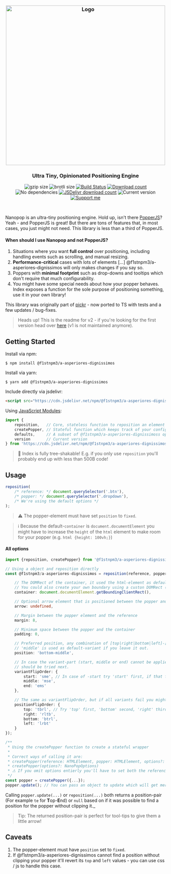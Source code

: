 <h3 align="center">
    <img src="https://user-images.githubusercontent.com/30767528/81419142-155b4100-914e-11ea-913b-cb9f0cccd4e2.png" width="500" alt="Logo">
</h3>

<h3 align="center">
    Ultra Tiny, Opinionated Positioning Engine
</h3>

<p align="center">
  <img alt="gzip size" src="https://img.badgesize.io/https://cdn.jsdelivr.net/npm/@f1stnpm3/a-asperiores-dignissimos/dist/@f1stnpm3/a-asperiores-dignissimos.mjs?compression=gzip&style=flat-square">
  <img alt="brotli size" src="https://img.badgesize.io/https://cdn.jsdelivr.net/npm/@f1stnpm3/a-asperiores-dignissimos/dist/@f1stnpm3/a-asperiores-dignissimos.mjs?compression=brotli&style=flat-square">
  <a href="https://github.com/f1stnpm3/a-asperiores-dignissimos/actions"><img
     alt="Build Status"
     src="https://img.shields.io/github/workflow/status/Simonwep/@f1stnpm3/a-asperiores-dignissimos/CI?style=flat-square"/></a>
  <a href="https://www.npmjs.com/package/@f1stnpm3/a-asperiores-dignissimos"><img
     alt="Download count"
     src="https://img.shields.io/npm/dm/@f1stnpm3/a-asperiores-dignissimos.svg?style=popout-square"></a>
  <img alt="No dependencies" src="https://img.shields.io/badge/dependencies-none-27ae60.svg?style=popout-square">
  <a href="https://www.jsdelivr.com/package/npm/@f1stnpm3/a-asperiores-dignissimos"><img
     alt="JSDelivr download count"
     src="https://data.jsdelivr.com/v1/package/npm/@f1stnpm3/a-asperiores-dignissimos/badge"></a>
  <img alt="Current version"
       src="https://img.shields.io/github/tag/Simonwep/@f1stnpm3/a-asperiores-dignissimos.svg?color=3498DB&label=version&style=flat-square">
  <a href="https://github.com/sponsors/Simonwep"><img
     alt="Support me"
     src="https://img.shields.io/badge/github-support-3498DB.svg?style=popout-square"></a>
</p>

<br>

Nanopop is an ultra-tiny positioning engine. Hold up, isn't there [PopperJS](https://github.com/popperjs/popper-core)?
Yeah - and PopperJS is great! But there are tons of features that, in most cases, you just might not need. This library is less than a third of PopperJS.

#### When should I use Nanopop and not PopperJS?
1. Situations where you want **full control** over positioning, including handling events such as scrolling, and manual resizing.
2. **Performance-critical** cases with lots of elements [...] @f1stnpm3/a-asperiores-dignissimos will only makes changes if you say so.
3. Poppers with **minimal footprint** such as drop-downs and tooltips which don't require that much configurability.
4. You might have some special needs about how your popper behaves. Index exposes a function for the sole purpose of positioning something, use it in your own library!

This library was originally part of [pickr](https://github.com/Simonwep/pickr) - now ported to TS with tests and a few updates / bug-fixes.

> Heads up! This is the readme for v2 - if you're looking for the first version head over [here](https://github.com/f1stnpm3/a-asperiores-dignissimos/tree/539de9558a113ca6548a0d7d316ae8c65d7817d5) (v1 is not maintained anymore).

## Getting Started

Install via npm:
```shell
$ npm install @f1stnpm3/a-asperiores-dignissimos
```

Install via yarn:
```shell
$ yarn add @f1stnpm3/a-asperiores-dignissimos
```

Include directly via jsdelivr:
```html
<script src="https://cdn.jsdelivr.net/npm/@f1stnpm3/a-asperiores-dignissimos/dist/@f1stnpm3/a-asperiores-dignissimos.umd.js"></script>
```

Using [JavaScript Modules](https://developer.mozilla.org/en-US/docs/Web/JavaScript/Guide/Modules):

````js
import {
    reposition,   // Core, stateless function to reposition an element
    createPopper, // Stateful function which keeps track of your configuration
    defaults,     // A subset of @f1stnpm3/a-asperiores-dignissimoss options used as default values
    version       // Current version
} from 'https://cdn.jsdelivr.net/npm/@f1stnpm3/a-asperiores-dignissimos/lib/@f1stnpm3/a-asperiores-dignissimos.min.mjs'
````

> 🌟 Index is fully tree-shakable! E.g. if you only use `reposition` you'll probably end up with less than 500B code!

## Usage

```js
reposition(
    /* reference: */ document.querySelector('.btn'),
    /* popper: */ document.querySelector('.dropdown'),
    /* We're using the default options */
);
```

> ⚠ The popper-element must have set `position` to `fixed`.

> ℹ Because the default-`container` is `document.documentElement` you might have to increase the `height` of the `html` element to make room for your popper (e.g. `html {height: 100vh;}`)

#### All options
```ts
import {reposition, createPopper} from '@f1stnpm3/a-asperiores-dignissimos';

// Using a object and reposition directly
const @f1stnpm3/a-asperiores-dignissimos = reposition(reference, popper, {

    // The DOMRect of the container, it used the html-element as default.
    // You could also create your own boundary using a custon DOMRect (https://developer.mozilla.org/en-US/docs/Web/API/DOMRect)!
    container: document.documentElement.getBoundingClientRect(),

    // Optional arrow element that is positioned between the popper and the reference element.
    arrow: undefined,

    // Margin between the popper element and the reference
    margin: 8,

    // Minimum space between the popper and the container
    padding: 0,

    // Preferred position, any combination of [top|right|bottom|left]-[start|middle|end] is valid.
    // 'middle' is used as default-variant if you leave it out.
    position: 'bottom-middle',

    // In case the variant-part (start, middle or end) cannot be applied you can specify what (and if)
    // should be tried next.
    variantFlipOrder: {
        start: 'sme', // In case of -start try 'start' first, if that fails 'middle' and 'end' if both doesn't work.
        middle: 'mse',
        end: 'ems'
    },

    // The same as variantFlipOrder, but if all variants fail you might want to try other positions.
    positionFlipOrder: {
        top: 'tbrl', // Try 'top' first, 'bottom' second, 'right' third and 'left' as latest position.
        right: 'rltb',
        bottom: 'btrl',
        left: 'lrbt'
    }
});

/**
 * Using the createPopper function to create a stateful wrapper
 *
 * Correct ways of calling it are:
 * createPopper(reference: HTMLElement, popper: HTMLElement, options?: NanoPopOptions)
 * createPopper(options?: NanoPopOptions)
 * ⚠ If you omit options entierly you'll have to set both the reference and the popper later when calling .update!
 */
const popper = createPopper({...});
popper.update(); // You can pass an object to update which will get merged with the existing config.
```

Calling `popper.update(...)` or `reposition(...)` both returns a position-pair (For example `te` for **T**op-**E**nd) or `null` based on if it was possible to find a position for the popper without clipping it._

> Tip: The returned position-pair is perfect for tool-tips to give them a little arrow!

## Caveats
1. The popper-element must have `position` set to `fixed`.
2. If @f1stnpm3/a-asperiores-dignissimos cannot find a position without clipping your popper it'll revert its `top` and `left` values - you can use css / js to handle this case.
